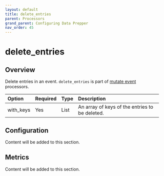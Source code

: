 ```yaml
---
layout: default
title: delete_entries
parent: Processors
grand_parent: Configuring Data Prepper
nav_order: 45
---
```


# delete_entries

## Overview

Delete entries in an event. `delete_entries` is part of [mutate event](https://github.com/opensearch-project/data-prepper/tree/main/data-prepper-plugins/mutate-event-processors#mutate-event-processors) processors.

Option | Required | Type | Description
:--- | :--- | :--- | :---
with_keys | Yes | List |  An array of keys of the entries to be deleted.

## Configuration

Content will be added to this section.

## Metrics

Content will be added to this section.